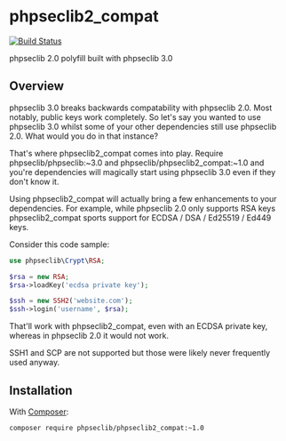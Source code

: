 # phpseclib2_compat

[![Build Status](https://travis-ci.com/phpseclib/phpseclib2_compat.svg?branch=master)](https://travis-ci.com/phpseclib/phpseclib2_compat)

phpseclib 2.0 polyfill built with phpseclib 3.0

## Overview

phpseclib 3.0 breaks backwards compatability with phpseclib 2.0. Most notably, public keys work completely. So let's say you wanted to use phpseclib 3.0 whilst some of your other dependencies still use phpseclib 2.0. What would you do in that instance?

That's where phpseclib2_compat comes into play. Require phpseclib/phpseclib:~3.0 and phpseclib/phpseclib2_compat:~1.0 and you're dependencies will magically start using phpseclib 3.0 even if they don't know it.

Using phpseclib2_compat will actually bring a few enhancements to your dependencies. For example, while phpseclib 2.0 only supports RSA keys phpseclib2_compat sports support for ECDSA / DSA / Ed25519 / Ed449 keys.

Consider this code sample:

```php
use phpseclib\Crypt\RSA;

$rsa = new RSA;
$rsa->loadKey('ecdsa private key');

$ssh = new SSH2('website.com');
$ssh->login('username', $rsa);
```
That'll work with phpseclib2_compat, even with an ECDSA private key, whereas in phpseclib 2.0 it would not work.

SSH1 and SCP are not supported but those were likely never frequently used anyway.

## Installation

With [Composer](https://getcomposer.org/):

```
composer require phpseclib/phpseclib2_compat:~1.0
```